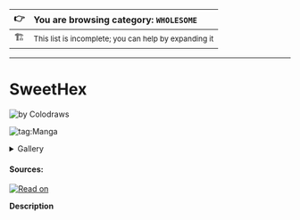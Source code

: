 | 👉 | You are browsing category: `WHOLESOME` |  
|:----:|:-------------------------------------------------------------|  
| 🏗️ | <small>This list is incomplete; you can help by expanding it</small> |

------------------------------------------------------------------------------------------------------------------------------------

# SweetHex
![by Colodraws](https://img.shields.io/badge/by-Colodraws-000000?style=social)

![tag:Manga](https://img.shields.io/badge/🔞-NSFW-red)

<details><summary>Gallery</summary>
 <div align="center">
  <img width="360px" src="https://colodraws.com/wp-content/uploads/2021/06/cropped-swet-hed-1.png" />
  <img width="360px" src="https://colodraws.com/wp-content/uploads/2022/11/colo_sh_0027_text_locked.jpg" />
 </div>
</details>

#### Sources:
[![Read on](https://img.shields.io/badge/Free_on-colodraws.com-blue?style=for-the-badge)](https://colodraws.com)  

**Description**  